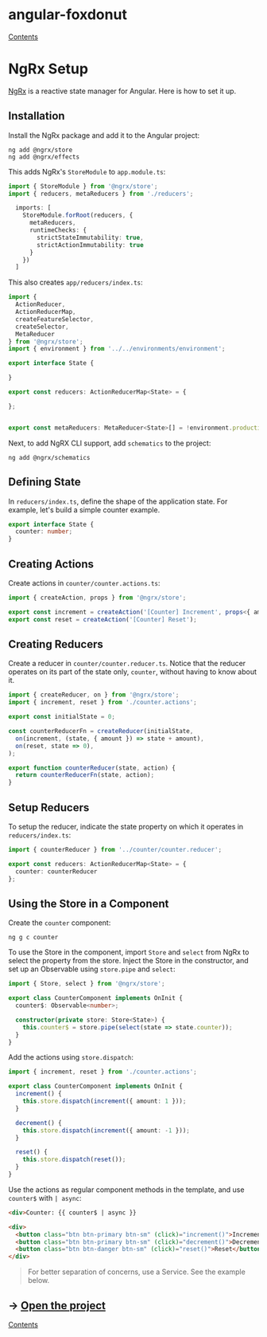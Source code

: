 # angular-foxdonut

[Contents](../README.md#angular-foxdonut)

# NgRx Setup

[NgRx](https://ngrx.io/) is a reactive state manager for Angular. Here is how to set it up.

## Installation

Install the NgRx package and add it to the Angular project:

```
ng add @ngrx/store
ng add @ngrx/effects
```

This adds NgRx's `StoreModule` to `app.module.ts`:

```typescript
import { StoreModule } from '@ngrx/store';
import { reducers, metaReducers } from './reducers';

  imports: [
    StoreModule.forRoot(reducers, {
      metaReducers,
      runtimeChecks: {
        strictStateImmutability: true,
        strictActionImmutability: true
      }
    })
  ]
```

This also creates `app/reducers/index.ts`:

```typescript
import {
  ActionReducer,
  ActionReducerMap,
  createFeatureSelector,
  createSelector,
  MetaReducer
} from '@ngrx/store';
import { environment } from '../../environments/environment';

export interface State {

}

export const reducers: ActionReducerMap<State> = {

};


export const metaReducers: MetaReducer<State>[] = !environment.production ? [] : [];
```

Next, to add NgRX CLI support, add `schematics` to the project:

```
ng add @ngrx/schematics
```

## Defining State

In `reducers/index.ts`, define the shape of the application state. For example, let's build a simple
counter example.

```typescript
export interface State {
  counter: number;
}
```

## Creating Actions

Create actions in `counter/counter.actions.ts`:

```typescript
import { createAction, props } from '@ngrx/store';

export const increment = createAction('[Counter] Increment', props<{ amount: number }>());
export const reset = createAction('[Counter] Reset');
```

## Creating Reducers

Create a reducer in `counter/counter.reducer.ts`. Notice that the reducer operates on its part of
the state only, `counter`, without having to know about it.

```typescript
import { createReducer, on } from '@ngrx/store';
import { increment, reset } from './counter.actions';

export const initialState = 0;

const counterReducerFn = createReducer(initialState,
  on(increment, (state, { amount }) => state + amount),
  on(reset, state => 0),
);

export function counterReducer(state, action) {
  return counterReducerFn(state, action);
}
```

## Setup Reducers

To setup the reducer, indicate the state property on which it operates in `reducers/index.ts`:

```typescript
import { counterReducer } from '../counter/counter.reducer';

export const reducers: ActionReducerMap<State> = {
  counter: counterReducer
};
```

## Using the Store in a Component

Create the `counter` component:

```
ng g c counter
```

To use the Store in the component, import `Store` and `select` from NgRx to select the property from
the store. Inject the Store in the constructor, and set up an Observable using `store.pipe` and
`select`:

```typescript
import { Store, select } from '@ngrx/store';

export class CounterComponent implements OnInit {
  counter$: Observable<number>;

  constructor(private store: Store<State>) {
    this.counter$ = store.pipe(select(state => state.counter));
  }
}
```

Add the actions using `store.dispatch`:

```typescript
import { increment, reset } from './counter.actions';

export class CounterComponent implements OnInit {
  increment() {
    this.store.dispatch(increment({ amount: 1 }));
  }

  decrement() {
    this.store.dispatch(increment({ amount: -1 }));
  }

  reset() {
    this.store.dispatch(reset());
  }
}
```

Use the actions as regular component methods in the template, and use `counter$` with `| async`:

```html
<div>Counter: {{ counter$ | async }}

<div>
  <button class="btn btn-primary btn-sm" (click)="increment()">Increment</button>
  <button class="btn btn-primary btn-sm" (click)="decrement()">Decrement</button>
  <button class="btn btn-danger btn-sm" (click)="reset()">Reset</button>
</div>
```

> For better separation of concerns, use a Service. See the example below.

## &rarr; [Open the project](https://stackblitz.com/github/foxdonut/angular-foxdonut/tree/ngrx-setup?file=src%2Fapp%2Fcounter%2Fcounter.service.ts)

[Contents](../README.md#angular-foxdonut)
